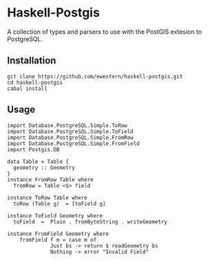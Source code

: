 # Haskell-Postgis
A collection of types and parsers to use with the PostGIS extesion to PostgreSQL.

## Installation
```
git clone https://github.com/ewestern/haskell-postgis.git
cd haskell-postgis
cabal install
```

## Usage
```
import Database.PostgreSQL.Simple.ToRow
import Database.PostgreSQL.Simple.ToField
import Database.PostgreSQL.Simple.FromRow
import Database.PostgreSQL.Simple.FromField 
import Postgis.DB

data Table = Table {
  geometry :: Geometry
}
instance FromRow Table where
  fromRow = Table <$> field

instance ToRow Table where
  toRow (Table g)  = [toField g]

instance ToField Geometry where
  toField  =  Plain . fromByteString . writeGeometry 

instance FromField Geometry where
	fromField f m = case m of
              Just bs -> return $ readGeometry bs
              Nothing -> error "Invalid Field" 

```

